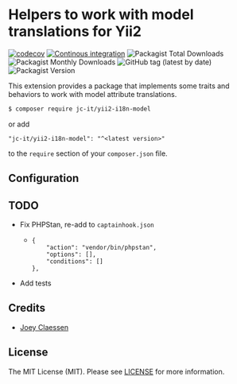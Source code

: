 # Helpers to work with model translations for Yii2

[![codecov](https://codecov.io/gh/jc-it/yii2-i18n-model/branch/master/graph/badge.svg)](https://codecov.io/gh/jc-it/yii2-i18n-model)
[![Continous integration](https://github.com/jc-it/yii2-i18n-model/actions/workflows/ci.yaml/badge.svg)](https://github.com/jc-it/yii2-i18n-model/actions/workflows/ci.yaml)
![Packagist Total Downloads](https://img.shields.io/packagist/dt/jc-it/yii2-i18n-model)
![Packagist Monthly Downloads](https://img.shields.io/packagist/dm/jc-it/yii2-i18n-model)
![GitHub tag (latest by date)](https://img.shields.io/github/v/tag/jc-it/yii2-i18n-model)
![Packagist Version](https://img.shields.io/packagist/v/jc-it/yii2-i18n-model)

This extension provides a package that implements some traits and behaviors to work with model attribute translations.

```bash
$ composer require jc-it/yii2-i18n-model
```

or add

```
"jc-it/yii2-i18n-model": "^<latest version>"
```

to the `require` section of your `composer.json` file.

## Configuration


## TODO
- Fix PHPStan, re-add to `captainhook.json`
  - ```      
    {
        "action": "vendor/bin/phpstan",
        "options": [],
        "conditions": []
    },
    ```
- Add tests

## Credits
- [Joey Claessen](https://github.com/joester89)

## License

The MIT License (MIT). Please see [LICENSE](https://github.com/jc-it/yii2-i18n-model/blob/master/LICENSE) for more information.

